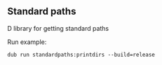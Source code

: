 ## Standard paths

D library for getting standard paths

Run example:

    dub run standardpaths:printdirs --build=release

